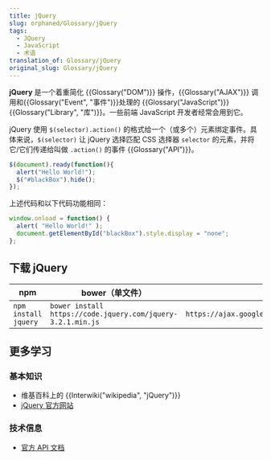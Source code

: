 ```yaml
---
title: jQuery
slug: orphaned/Glossary/jQuery
tags:
  - JQuery
  - JavaScript
  - 术语
translation_of: Glossary/jQuery
original_slug: Glossary/jQuery
---
```

**jQuery** 是一个着重简化 {{Glossary("DOM")}} 操作，{{Glossary("AJAX")}} 调用和{{Glossary("Event", "事件")}}处理的 {{Glossary("JavaScript")}} {{Glossary("Library", "库")}}。一些前端 JavaScript 开发者经常会用到它。

jQuery 使用 `$(selector).action()` 的格式给一个（或多个）元素绑定事件。具体来说，`$(selector)` 让 jQuery 选择匹配 CSS 选择器 `selector` 的元素，并将它/它们传递给叫做 `.action()` 的事件 {{Glossary("API")}}。

```js
$(document).ready(function(){
  alert("Hello World!");
  $("#blackBox").hide();
});
```

上述代码和以下代码功能相同：

```js
window.onload = function() {
  alert( "Hello World!" );
  document.getElementById("blackBox").style.display = "none";
};
```

## 下载 jQuery

| npm                  | bower（单文件）                                             | Google CDN                                                         |
| -------------------- | ----------------------------------------------------------- | ------------------------------------------------------------------ |
| `npm install jquery` | `bower install https://code.jquery.com/jquery-3.2.1.min.js` | `https://ajax.googleapis.com/ajax/libs/jquery/3.2.1/jquery.min.js` |

## 更多学习

### 基本知识

- 维基百科上的 {{Interwiki("wikipedia", "jQuery")}}
- [jQuery 官方网站](https://jquery.com/)

### 技术信息

- [官方 API 文档](https://api.jquery.com/)
